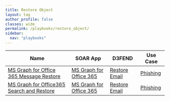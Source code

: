 ```yaml
---
title: Restore Object
layout: tag
author_profile: false
classes: wide
permalink: /playbooks/restore_object/
sidebar:
  nav: "playbooks"
---
```


| Name    | SOAR App   | D3FEND      | Use Case    |
| --------| ---------- | ----------- | ----------- |
| [MS Graph for Office 365 Message Restore](/playbooks/ms_graph_for_office_365_message_restore/)| [MS Graph for Office 365](https://splunkbase.splunk.com/apps?keyword=ms+graph+for+office+365&filters=product%3Asoar)| [Restore Email](https://d3fend.mitre.org/technique/d3f:RestoreEmail)| [Phishing](/playbooks/phishing)|
| [MS Graph for Office365 Search and Restore](/playbooks/ms_graph_for_office365_search_and_restore/)| [MS Graph for Office 365](https://splunkbase.splunk.com/apps?keyword=ms+graph+for+office+365&filters=product%3Asoar)| [Restore Email](https://d3fend.mitre.org/technique/d3f:RestoreEmail)| [Phishing](/playbooks/phishing)|